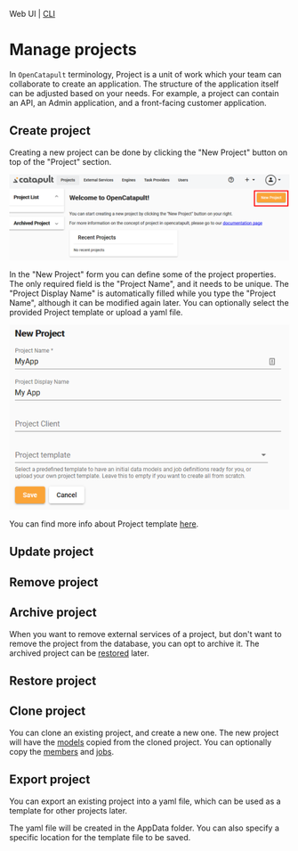 Web UI | [CLI](projects.md)

# Manage projects

In `OpenCatapult` terminology, Project is a unit of work which your team can collaborate to create an application. The structure of the application itself can be adjusted based on your needs. For example, a project can contain an API, an Admin application, and a front-facing customer application.

## Create project

Creating a new project can be done by clicking the "New Project" button on top of the "Project" section.

![New Project](../img/web-new-project.png)

In the "New Project" form you can define some of the project properties. The only required field is the "Project Name", and it needs to be unique. The "Project Display Name" is automatically filled while you type the "Project Name", although it can be modified again later. You can optionally select the provided Project template or upload a yaml file.

![New Project Form](../img/web-new-project-form.png)

You can find more info about Project template [here](../dev-guides/project-template.md).

## Update project



## Remove project



## Archive project

When you want to remove external services of a project, but don't want to remove the project from the database, you can opt to archive it. The archived project can be [restored](#restore-project) later.

## Restore project



## Clone project

You can clone an existing project, and create a new one. The new project will have the [models](data-models.md) copied from the cloned project. You can optionally copy the [members](project-members.md) and [jobs](job-definitions.md).

## Export project

You can export an existing project into a yaml file, which can be used as a template for other projects later.

The yaml file will be created in the AppData folder. You can also specify a specific location for the template file to be saved.